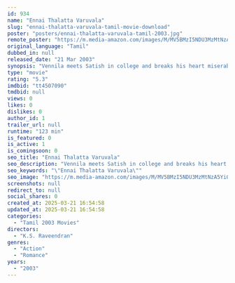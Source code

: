 ```yaml
---
id: 934
name: "Ennai Thalatta Varuvala"
slug: "ennai-thalatta-varuvala-tamil-movie-download"
poster: "posters/ennai-thalatta-varuvala-tamil-2003.jpg"
remote_poster: "https://m.media-amazon.com/images/M/MV5BMzI5NDU3MzMtNzA5Yi00MmVkLWFhYTEtODJjNTQ1Njk4ZTcwXkEyXkFqcGdeQXVyMTEzNzg0Mjkx._V1_SX300.jpg"
original_language: "Tamil"
dubbed_in: null
released_date: "21 Mar 2003"
synopsis: "Vennila meets Satish in college and breaks his heart miserably, leading him to a coma. Next she meets Santosh, who plays a game that leaves her mystified and in love. Amar, meanwhile, is her fiance."
type: "movie"
rating: "5.3"
imdbid: "tt4507090"
tmdbid: null
views: 0
likes: 0
dislikes: 0
author_id: 1
trailer_url: null
runtime: "123 min"
is_featured: 0
is_active: 1
is_comingsoon: 0
seo_title: "Ennai Thalatta Varuvala"
seo_description: "Vennila meets Satish in college and breaks his heart miserably, leading him to a coma. Next she meets Santosh, who plays a game that leaves her mystified and in love. Amar, meanwhile, is her fiance."
seo_keywords: "\"Ennai Thalatta Varuvala\""
seo_image: "https://m.media-amazon.com/images/M/MV5BMzI5NDU3MzMtNzA5Yi00MmVkLWFhYTEtODJjNTQ1Njk4ZTcwXkEyXkFqcGdeQXVyMTEzNzg0Mjkx._V1_SX300.jpg"
screenshots: null
redirect_to: null
social_shares: 0
created_at: 2025-03-21 16:54:58
updated_at: 2025-03-21 16:54:58
categories:
  - "Tamil 2003 Movies"
directors:
  - "K.S. Raveendran"
genres:
  - "Action"
  - "Romance"
years:
  - "2003"
---
```

